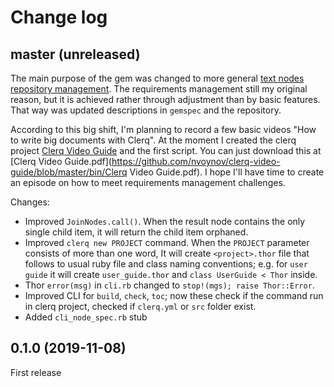 # Change log

## master (unreleased)

The main purpose of the gem was changed to more general <u>text nodes repository management</u>. The requirements management still my original reason, but it is achieved rather through adjustment than by basic features. That way was updated descriptions in `gemspec` and the repository.

According to this big shift, I'm planning to record a few basic videos "How to write big documents with Clerq". At the moment I created the clerq project [Clerq Video Guide](https://github.com/nvoynov/clerq-video-guide) and the first script. You can just download this at [Clerq Video Guide.pdf](https://github.com/nvoynov/clerq-video-guide/blob/master/bin/Clerq Video Guide.pdf). I hope I'll have time to create an episode on how to meet requirements management challenges.

Changes:

   * Improved `JoinNodes.call()`. When the result node contains the only single child item, it will return the child item orphaned.
   * Improved `clerq new PROJECT` command. When the `PROJECT` parameter consists of more than one word, It will create `<project>.thor` file that follows to usual ruby file and class naming conventions; e.g. for `user guide` it will create `user_guide.thor` and `class UserGuide < Thor` inside.
   * Thor `error(msg)` in `cli.rb` changed to `stop!(mgs); raise Thor::Error`.
   * Improved CLI for `build`, `check`, `toc`; now these check if the command run in clerq project, checked if `clerq.yml` or `src` folder exist.
   * Added `cli_node_spec.rb` stub 

## 0.1.0 (2019-11-08)

First release
